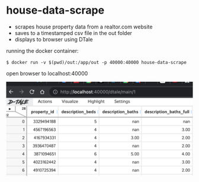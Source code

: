 # house-data-scrape

 - scrapes house property data from a realtor.com website
 - saves to a timestamped csv file in the out folder
 - displays to browser using DTale

running the docker container:  

```
$ docker run -v $(pwd)/out:/app/out -p 40000:40000 house-data-scrape
```

open browser to localhost:40000  

![dtale display](dtale.png "dtale display from running container on 40000")
